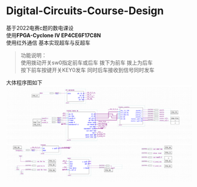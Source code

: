 # Digital-Circuits-Course-Design
基于2022电赛c题的数电课设\
使用**FPGA-Cyclone IV EP4CE6F17C8N**\
使用红外通信 基本实现超车与反超车

> 功能说明：\
> 使用拨动开关sw0指定前车或后车 拨下为前车 拨上为后车\
> 按下前车按键开关KEY0发车 同时后车接收到信号同时发车

大体程序图如下
![](img/total.png)